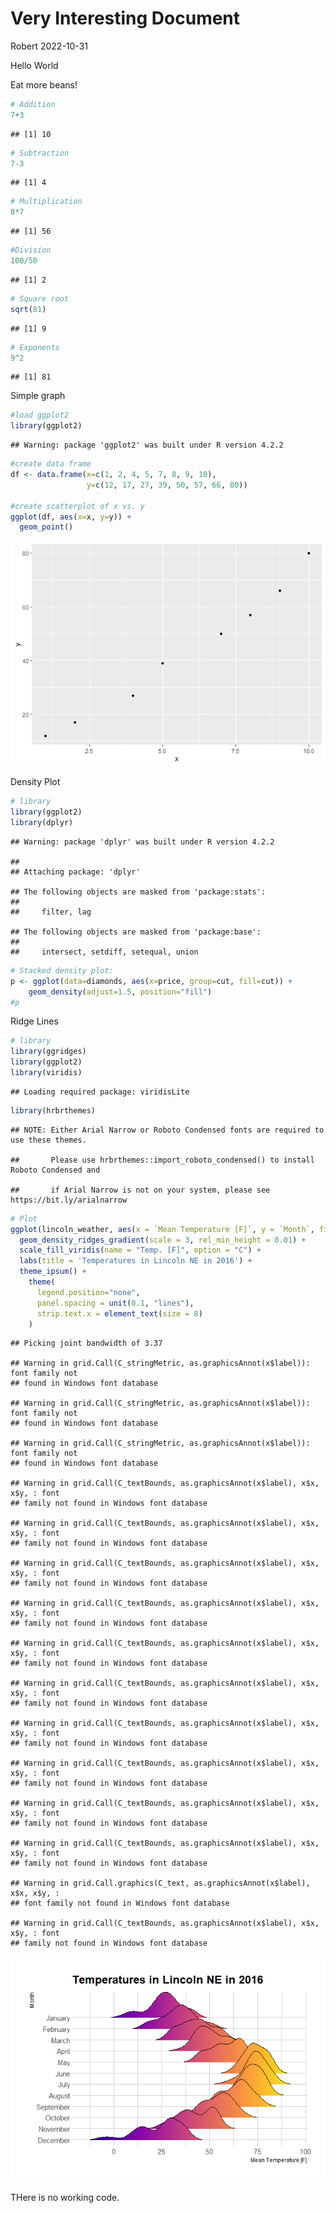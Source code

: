 Very Interesting Document
================
Robert
2022-10-31

Hello World

Eat more beans!

``` r
# Addition
7+3
```

    ## [1] 10

``` r
# Subtraction
7-3
```

    ## [1] 4

``` r
# Multiplication
8*7
```

    ## [1] 56

``` r
#Division
100/50
```

    ## [1] 2

``` r
# Square root
sqrt(81)
```

    ## [1] 9

``` r
# Exponents
9^2
```

    ## [1] 81

Simple graph

``` r
#load ggplot2
library(ggplot2)
```

    ## Warning: package 'ggplot2' was built under R version 4.2.2

``` r
#create data frame
df <- data.frame(x=c(1, 2, 4, 5, 7, 8, 9, 10),
                 y=c(12, 17, 27, 39, 50, 57, 66, 80))

#create scatterplot of x vs. y
ggplot(df, aes(x=x, y=y)) +
  geom_point()
```

![](chamomille_files/figure-gfm/unnamed-chunk-2-1.png)<!-- -->

Density Plot

``` r
# library
library(ggplot2)
library(dplyr)
```

    ## Warning: package 'dplyr' was built under R version 4.2.2

    ## 
    ## Attaching package: 'dplyr'

    ## The following objects are masked from 'package:stats':
    ## 
    ##     filter, lag

    ## The following objects are masked from 'package:base':
    ## 
    ##     intersect, setdiff, setequal, union

``` r
# Stacked density plot:
p <- ggplot(data=diamonds, aes(x=price, group=cut, fill=cut)) +
    geom_density(adjust=1.5, position="fill") 
#p
```

Ridge Lines

``` r
# library
library(ggridges)
library(ggplot2)
library(viridis)
```

    ## Loading required package: viridisLite

``` r
library(hrbrthemes)
```

    ## NOTE: Either Arial Narrow or Roboto Condensed fonts are required to use these themes.

    ##       Please use hrbrthemes::import_roboto_condensed() to install Roboto Condensed and

    ##       if Arial Narrow is not on your system, please see https://bit.ly/arialnarrow

``` r
# Plot
ggplot(lincoln_weather, aes(x = `Mean Temperature [F]`, y = `Month`, fill = ..x..)) +
  geom_density_ridges_gradient(scale = 3, rel_min_height = 0.01) +
  scale_fill_viridis(name = "Temp. [F]", option = "C") +
  labs(title = 'Temperatures in Lincoln NE in 2016') +
  theme_ipsum() +
    theme(
      legend.position="none",
      panel.spacing = unit(0.1, "lines"),
      strip.text.x = element_text(size = 8)
    )
```

    ## Picking joint bandwidth of 3.37

    ## Warning in grid.Call(C_stringMetric, as.graphicsAnnot(x$label)): font family not
    ## found in Windows font database

    ## Warning in grid.Call(C_stringMetric, as.graphicsAnnot(x$label)): font family not
    ## found in Windows font database

    ## Warning in grid.Call(C_stringMetric, as.graphicsAnnot(x$label)): font family not
    ## found in Windows font database

    ## Warning in grid.Call(C_textBounds, as.graphicsAnnot(x$label), x$x, x$y, : font
    ## family not found in Windows font database

    ## Warning in grid.Call(C_textBounds, as.graphicsAnnot(x$label), x$x, x$y, : font
    ## family not found in Windows font database

    ## Warning in grid.Call(C_textBounds, as.graphicsAnnot(x$label), x$x, x$y, : font
    ## family not found in Windows font database

    ## Warning in grid.Call(C_textBounds, as.graphicsAnnot(x$label), x$x, x$y, : font
    ## family not found in Windows font database

    ## Warning in grid.Call(C_textBounds, as.graphicsAnnot(x$label), x$x, x$y, : font
    ## family not found in Windows font database

    ## Warning in grid.Call(C_textBounds, as.graphicsAnnot(x$label), x$x, x$y, : font
    ## family not found in Windows font database

    ## Warning in grid.Call(C_textBounds, as.graphicsAnnot(x$label), x$x, x$y, : font
    ## family not found in Windows font database

    ## Warning in grid.Call(C_textBounds, as.graphicsAnnot(x$label), x$x, x$y, : font
    ## family not found in Windows font database

    ## Warning in grid.Call(C_textBounds, as.graphicsAnnot(x$label), x$x, x$y, : font
    ## family not found in Windows font database

    ## Warning in grid.Call(C_textBounds, as.graphicsAnnot(x$label), x$x, x$y, : font
    ## family not found in Windows font database

    ## Warning in grid.Call.graphics(C_text, as.graphicsAnnot(x$label), x$x, x$y, :
    ## font family not found in Windows font database

    ## Warning in grid.Call(C_textBounds, as.graphicsAnnot(x$label), x$x, x$y, : font
    ## family not found in Windows font database

![](chamomille_files/figure-gfm/unnamed-chunk-4-1.png)<!-- -->

THere is no working code.
